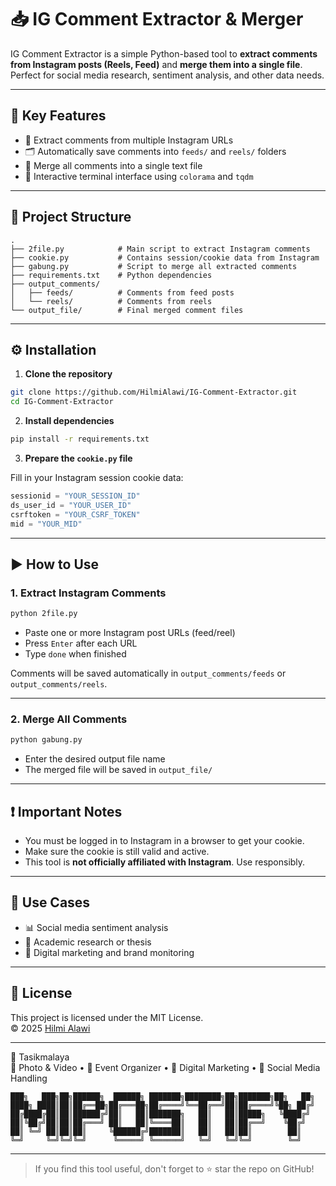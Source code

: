 # 📥 IG Comment Extractor & Merger

IG Comment Extractor is a simple Python-based tool to **extract comments from Instagram posts (Reels, Feed)** and **merge them into a single file**. Perfect for social media research, sentiment analysis, and other data needs.

---

## 🚀 Key Features

- 🔗 Extract comments from multiple Instagram URLs
- 🗂️ Automatically save comments into `feeds/` and `reels/` folders
- 📄 Merge all comments into a single text file
- 🎨 Interactive terminal interface using `colorama` and `tqdm`

---

## 📁 Project Structure

```
.
├── 2file.py            # Main script to extract Instagram comments
├── cookie.py           # Contains session/cookie data from Instagram
├── gabung.py           # Script to merge all extracted comments
├── requirements.txt    # Python dependencies
├── output_comments/
│   ├── feeds/          # Comments from feed posts
│   └── reels/          # Comments from reels
└── output_file/        # Final merged comment files
```

---

## ⚙️ Installation

1. **Clone the repository**

```bash
git clone https://github.com/HilmiAlawi/IG-Comment-Extractor.git
cd IG-Comment-Extractor
```

2. **Install dependencies**

```bash
pip install -r requirements.txt
```

3. **Prepare the `cookie.py` file**

Fill in your Instagram session cookie data:

```python
sessionid = "YOUR_SESSION_ID"
ds_user_id = "YOUR_USER_ID"
csrftoken = "YOUR_CSRF_TOKEN"
mid = "YOUR_MID"
```

---

## ▶️ How to Use

### 1. Extract Instagram Comments

```bash
python 2file.py
```

- Paste one or more Instagram post URLs (feed/reel)
- Press `Enter` after each URL
- Type `done` when finished

Comments will be saved automatically in `output_comments/feeds` or `output_comments/reels`.

---

### 2. Merge All Comments

```bash
python gabung.py
```

- Enter the desired output file name
- The merged file will be saved in `output_file/`

---

## ❗ Important Notes

- You must be logged in to Instagram in a browser to get your cookie.
- Make sure the cookie is still valid and active.
- This tool is **not officially affiliated with Instagram**. Use responsibly.

---

## 🧠 Use Cases

- 📊 Social media sentiment analysis  
- 🧪 Academic research or thesis  
- 💼 Digital marketing and brand monitoring

---

## 📜 License

This project is licensed under the MIT License.  
© 2025 [Hilmi Alawi](https://github.com/HilmiAlawi)

---

📍 Tasikmalaya  
🎥 Photo & Video • 📢 Event Organizer • 📲 Digital Marketing • 📱 Social Media Handling

```
███╗   ███╗██╗██████╗  ██████╗ ███████╗████████╗██╗███████╗██╗   ██╗
████╗ ████║██║██╔══██╗██╔═══██╗██╔════╝╚══██╔══╝██║██╔════╝╚██╗ ██╔╝
██╔████╔██║██║██████╔╝██║   ██║███████╗   ██║   ██║█████╗   ╚████╔╝ 
██║╚██╔╝██║██║██╔═══╝ ██║   ██║╚════██║   ██║   ██║██╔══╝    ╚██╔╝  
██║ ╚═╝ ██║██║██║     ╚██████╔╝███████║   ██║   ██║██║        ██║   
╚═╝     ╚═╝╚═╝╚═╝      ╚═════╝ ╚══════╝   ╚═╝   ╚═╝╚═╝        ╚═╝   
```

---

> If you find this tool useful, don't forget to ⭐ star the repo on GitHub!
